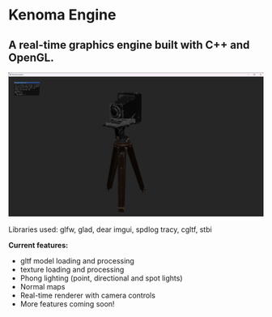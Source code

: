 # Kenoma Engine

## A real-time graphics engine built with C++ and OpenGL.


![](screenshots/capture1.png)

Libraries used: glfw, glad, dear imgui, spdlog tracy, cgltf, stbi

**Current features:**
- gltf model loading and processing
- texture loading and processing
- Phong lighting (point, directional and spot lights)
- Normal maps
- Real-time renderer with camera controls
- More features coming soon!